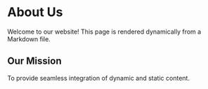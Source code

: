 # About Us

Welcome to our website! This page is rendered dynamically from a Markdown file.

## Our Mission

To provide seamless integration of dynamic and static content.
